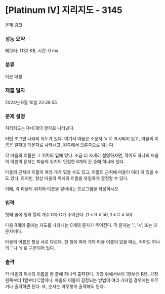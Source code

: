 # [Platinum IV] 지리지도 - 3145 

[문제 링크](https://www.acmicpc.net/problem/3145) 

### 성능 요약

메모리: 1132 KB, 시간: 0 ms

### 분류

이분 매칭

### 제출 일자

2024년 6월 10일 22:39:55

### 문제 설명

<p>지리지도는 R*C개의 글자로 나타낸다.</p>

<p>어떤 조그만 나라의 지도가 있다. 여기서 마을은 소문자 'x'로 표시되어 있고, 마을의 이름은 알파벳 대문자로 나타내고, 왼쪽에서 오른쪽으로 읽는다.</p>

<p>각 마을의 이름은 그 위치의 옆에 있다. 조금 더 자세히 설명하자면, 적어도 하나의 마을의 이름의 문자는 마을의 위치의 인접한 8개의 칸 중에 하나에 있다.</p>

<p>마을의 근처에 이름이 여러 개가 있을 수도 있고, 이름의 근처에 마을이 여러 개 있을 수도 있다. 하지만, 항상 마을의 위치와 이름을 유일하게 결정할 수 있다.</p>

<p>이때, 각 마을의 위치와 이름을 알아내는 프로그램을 작성하시오.</p>

### 입력 

 <p>첫째 줄에 행과 열의 개수 R과 C가 주어진다. (1 ≤ R ≤ 50, 1 ≤ C ≤ 50)</p>

<p>다음 R개의 줄에는 지도를 나타내는 C개의 문자가 주어진다. 각 문자는 '.', 'x', 또는 대문자이다.</p>

<p>마을의 이름은 항상 서로 다르다. 한 행에 여러 개의 마을 이름이 있을 때는, 적어도 하나의 '.'나 'x'로 구분되어 있다.</p>

### 출력 

 <p>각 마을의 위치와 이름을 한 줄에 하나씩 출력한다. 가장 위에서부터 1행부터 R행, 가장 왼쪽부터 1열부터 C열이다. 마을의 이름이 결정되는 방법이 여러 가지일 경우에는 아무거나 출력하면 된다. 또, 순서는 아무렇게 출력해도 된다.</p>


